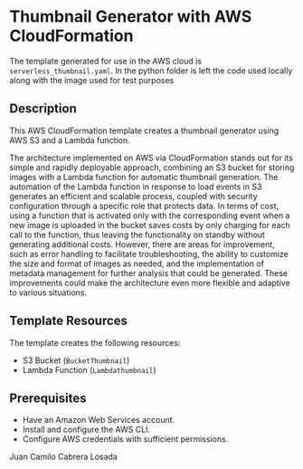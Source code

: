 # Thumbnail Generator with AWS CloudFormation

The template generated for use in the AWS cloud is `serverless_thumbnail.yaml`. In the python folder is left the code used locally along with the image used for test purposes

## Description

This AWS CloudFormation template creates a thumbnail generator using AWS S3 and a Lambda function.

The architecture implemented on AWS via CloudFormation stands out for its simple and rapidly deployable approach, combining an S3 bucket for storing images with a Lambda function for automatic thumbnail generation. The automation of the Lambda function in response to load events in S3 generates an efficient and scalable process, coupled with security configuration through a specific role that protects data. In terms of cost, using a function that is activated only with the corresponding event when a new image is uploaded in the bucket saves costs by only charging for each call to the function, thus leaving the functionality on standby without generating additional costs.
However, there are areas for improvement, such as error handling to facilitate troubleshooting, the ability to customize the size and format of images as needed, and the implementation of metadata management for further analysis that could be generated. These improvements could make the architecture even more flexible and adaptive to various situations.


## Template Resources

The template creates the following resources:
- S3 Bucket (`BucketThumbnail`)
- Lambda Function (`Lambdathumbnail`)

## Prerequisites

- Have an Amazon Web Services account.
- Install and configure the AWS CLI.
- Configure AWS credentials with sufficient permissions.

Juan Camilo Cabrera Losada
